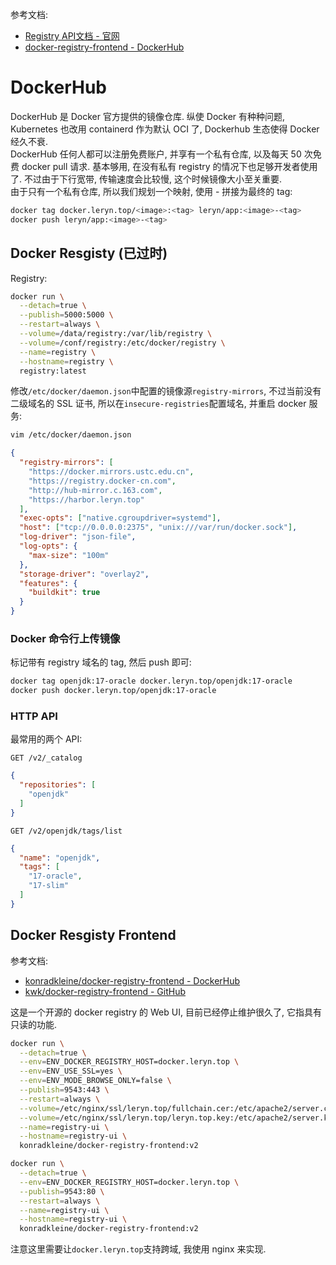 参考文档:

- [Registry API文档 - 官网](https://docs.docker.com/registry/spec/api/)
- [docker-registry-frontend - DockerHub](https://registry.hub.docker.com/r/konradkleine/docker-registry-frontend)

<a name="B4zC2"></a>
# DockerHub
DockerHub 是 Docker 官方提供的镜像仓库. 纵使 Docker 有种种问题, Kubernetes 也改用 containerd 作为默认 OCI 了, Dockerhub 生态使得 Docker 经久不衰.<br />DockerHub 任何人都可以注册免费账户, 并享有一个私有仓库, 以及每天 50 次免费 docker pull 请求. 基本够用, 在没有私有 registry 的情况下也足够开发者使用了. 不过由于下行宽带, 传输速度会比较慢, 这个时候镜像大小至关重要.<br />由于只有一个私有仓库, 所以我们规划一个映射, 使用 <image>-<tag> 拼接为最终的 tag: 

```bash
docker tag docker.leryn.top/<image>:<tag> leryn/app:<image>-<tag>
docker push leryn/app:<image>-<tag>
```

<a name="n9d5a"></a>
## Docker Resgisty (已过时)

Registry:

```bash
docker run \
  --detach=true \
  --publish=5000:5000 \
  --restart=always \
  --volume=/data/registry:/var/lib/registry \
  --volume=/conf/registry:/etc/docker/registry \
  --name=registry \
  --hostname=registry \
  registry:latest
```

修改`/etc/docker/daemon.json`中配置的镜像源`registry-mirrors`, 不过当前没有二级域名的 SSL 证书, 所以在`insecure-registries`配置域名, 并重启 docker 服务:

```bash
vim /etc/docker/daemon.json
```
```json
{
  "registry-mirrors": [
    "https://docker.mirrors.ustc.edu.cn",
    "https://registry.docker-cn.com",
    "http://hub-mirror.c.163.com",
    "https://harbor.leryn.top"
  ],
  "exec-opts": ["native.cgroupdriver=systemd"],
  "host": ["tcp://0.0.0.0:2375", "unix:///var/run/docker.sock"],
  "log-driver": "json-file",
  "log-opts": {
    "max-size": "100m"
  },
  "storage-driver": "overlay2",
  "features": {
    "buildkit": true
  }
}
```

<a name="Ty0Ho"></a>
### Docker 命令行上传镜像

标记带有 registry 域名的 tag, 然后 push 即可:
```bash
docker tag openjdk:17-oracle docker.leryn.top/openjdk:17-oracle
docker push docker.leryn.top/openjdk:17-oracle
```

<a name="wawPK"></a>
### HTTP API

最常用的两个 API:

```http
GET /v2/_catalog
```
```json
{
  "repositories": [
    "openjdk"
  ]
}
```

```http
GET /v2/openjdk/tags/list
```
```json
{
  "name": "openjdk",
  "tags": [
    "17-oracle",
    "17-slim"
  ]
}
```

<a name="jm722"></a>
## Docker Resgisty Frontend

参考文档:

- [konradkleine/docker-registry-frontend - DockerHub](https://registry.hub.docker.com/r/konradkleine/docker-registry-frontend)
- [kwk/docker-registry-frontend - GitHub](https://github.com/kwk/docker-registry-frontend)

这是一个开源的 docker registry 的 Web UI, 目前已经停止维护很久了, 它指具有只读的功能.

```bash
docker run \
  --detach=true \
  --env=ENV_DOCKER_REGISTRY_HOST=docker.leryn.top \
  --env=ENV_USE_SSL=yes \
  --env=ENV_MODE_BROWSE_ONLY=false \
  --publish=9543:443 \
  --restart=always \
  --volume=/etc/nginx/ssl/leryn.top/fullchain.cer:/etc/apache2/server.crt:ro \
  --volume=/etc/nginx/ssl/leryn.top/leryn.top.key:/etc/apache2/server.key:ro \
  --name=registry-ui \
  --hostname=registry-ui \
  konradkleine/docker-registry-frontend:v2

docker run \
  --detach=true \
  --env=ENV_DOCKER_REGISTRY_HOST=docker.leryn.top \
  --publish=9543:80 \
  --restart=always \
  --name=registry-ui \
  --hostname=registry-ui \
  konradkleine/docker-registry-frontend:v2
```

注意这里需要让`docker.leryn.top`支持跨域, 我使用 nginx 来实现.
